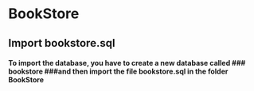 # BookStore

## Import bookstore.sql

#### To import the database, you have to create a new database called ### bookstore ###and then import the file bookstore.sql in the folder BookStore
